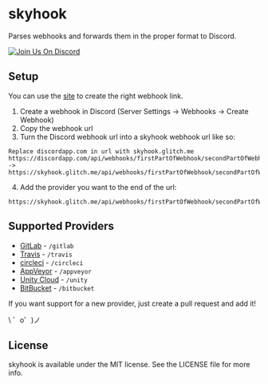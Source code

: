 # skyhook
Parses webhooks and forwards them in the proper format to Discord.

[![Join Us On Discord](https://img.shields.io/badge/Discord-%23discordgo-blue.svg)](https://discord.gg/js7wD7p)

## Setup
You can use the [site](https://skyhook.glitch.me/) to create the right webhook link.
1. Create a webhook in Discord (Server Settings -> Webhooks -> Create Webhook)
2. Copy the webhook url
3. Turn the Discord webhook url into a skyhook webhook url like so:
```
Replace discordapp.com in url with skyhook.glitch.me
https://discordapp.com/api/webhooks/firstPartOfWebhook/secondPartOfWebhook
->
https://skyhook.glitch.me/api/webhooks/firstPartOfWebhook/secondPartOfWebhook
```
4. Add the provider you want to the end of the url:
```
https://skyhook.glitch.me/api/webhooks/firstPartOfWebhook/secondPartOfWebhook/providerGoesHere
```
## Supported Providers
- [GitLab](https://gitlab.com/help/user/project/integrations/webhooks) - `/gitlab`
- [Travis](https://docs.travis-ci.com/user/notifications/#Webhooks-Delivery-Format) - `/travis`
- [circleci](https://circleci.com/docs/1.0/configuration/#notify) - `/circleci`
- [AppVeyor](https://www.appveyor.com/docs/notifications/#webhook-payload-default) - `/appveyor`
- [Unity Cloud](https://build-api.cloud.unity3d.com/docs/1.0.0/index.html#operation-webhooks-intro) - `/unity`
- [BitBucket](https://confluence.atlassian.com/bitbucket/manage-webhooks-735643732.html) - `/bitbucket`

If you want support for a new provider, just create a pull request and add it!

\ ゜o゜)ノ


## License

skyhook is available under the MIT license. See the LICENSE file for more info.

